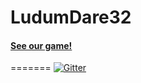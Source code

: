 # LudumDare32

#### [See our game!](http://bmceldowney.github.io/LudumDare32/dist/)
=======
[![Gitter](https://badges.gitter.im/Join%20Chat.svg)](https://gitter.im/bmceldowney/LudumDare32?utm_source=badge&utm_medium=badge&utm_campaign=pr-badge&utm_content=badge)
